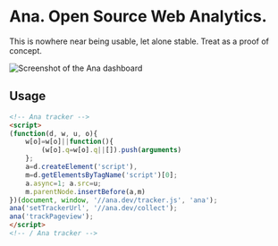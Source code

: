 Ana. Open Source Web Analytics.
==============================

This is nowhere near being usable, let alone stable. Treat as a proof of concept.

![Screenshot of the Ana dashboard](https://github.com/dannyvankooten/ana/raw/master/assets/img/screenshot.png?v=6)

## Usage

```html
<!-- Ana tracker -->
<script>
(function(d, w, u, o){
	w[o]=w[o]||function(){
		(w[o].q=w[o].q||[]).push(arguments)
	};
	a=d.createElement('script'),
	m=d.getElementsByTagName('script')[0];
	a.async=1; a.src=u;
	m.parentNode.insertBefore(a,m)
})(document, window, '//ana.dev/tracker.js', 'ana');
ana('setTrackerUrl', '//ana.dev/collect');
ana('trackPageview');
</script>
<!-- / Ana tracker -->
```

